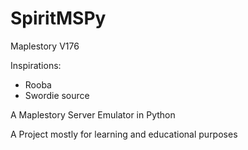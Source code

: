 # SpiritMSPy
Maplestory V176

Inspirations:
  - Rooba
  - Swordie source

A Maplestory Server Emulator in Python

A Project mostly for learning and educational purposes
